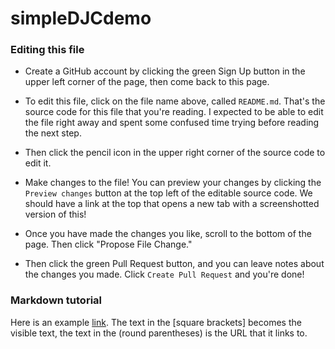 # simpleDJCdemo

### Editing this file

* Create a GitHub account by clicking the green Sign Up button in the upper left corner of the page, then come back to this page. 

* To edit this file, click on the file name above, called `README.md`. That's the source code for this file that you're reading. I expected to be able to edit the file right away and spent some confused time trying before reading the next step.

* Then click the pencil icon in the upper right corner of the source code to edit it. 

* Make changes to the file! You can preview your changes by clicking the `Preview changes` button at the top left of the editable source code. We should have a link at the top that opens a new tab with a screenshotted version of this!

* Once you have made the changes you like, scroll to the bottom of the page. Then click "Propose File Change."
 
* Then click the green Pull Request button, and you can leave notes about the changes you made. Click `Create Pull Request` and you're done!


### Markdown tutorial 

Here is an example [link](http://www.google.com). The text in the [square brackets] becomes the visible text, the text in the (round parentheses) is the URL that it links to.
